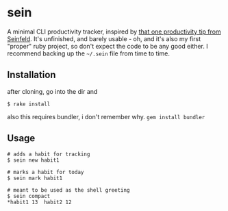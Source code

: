 # sein
A minimal CLI productivity tracker, inspired by [that one productivity tip from Seinfeld](https://lifehacker.com/jerry-seinfelds-productivity-secret-281626).
It's unfinished, and barely usable - oh, and it's also my first "proper" ruby project, so don't expect the code to be any good either. I recommend backing up the `~/.sein` file from time to time.

## Installation
after cloning, go into the dir and

    $ rake install

also this requires bundler, i don't remember why. `gem install bundler`

## Usage
    # adds a habit for tracking
    $ sein new habit1

    # marks a habit for today
    $ sein mark habit1
    
    # meant to be used as the shell greeting
    $ sein compact
    *habit1 13	habit2 12
